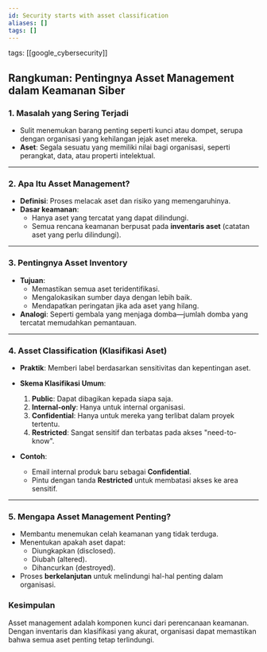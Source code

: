 ```yaml
---
id: Security starts with asset classification
aliases: []
tags: []
---
```


tags: [[google_cybersecurity]]

## **Rangkuman: Pentingnya Asset Management dalam Keamanan Siber**

### **1. Masalah yang Sering Terjadi**

- Sulit menemukan barang penting seperti kunci atau dompet, serupa dengan organisasi yang kehilangan jejak aset mereka.
- **Aset**: Segala sesuatu yang memiliki nilai bagi organisasi, seperti perangkat, data, atau properti intelektual.

---

### **2. Apa Itu Asset Management?**

- **Definisi**: Proses melacak aset dan risiko yang memengaruhinya.
- **Dasar keamanan**:
  - Hanya aset yang tercatat yang dapat dilindungi.
  - Semua rencana keamanan berpusat pada **inventaris aset** (catatan aset yang perlu dilindungi).

---

### **3. Pentingnya Asset Inventory**

- **Tujuan**:
  - Memastikan semua aset teridentifikasi.
  - Mengalokasikan sumber daya dengan lebih baik.
  - Mendapatkan peringatan jika ada aset yang hilang.
- **Analogi**: Seperti gembala yang menjaga domba—jumlah domba yang tercatat memudahkan pemantauan.

---

### **4. Asset Classification (Klasifikasi Aset)**

- **Praktik**: Memberi label berdasarkan sensitivitas dan kepentingan aset.
- **Skema Klasifikasi Umum**:

  1. **Public**: Dapat dibagikan kepada siapa saja.
  2. **Internal-only**: Hanya untuk internal organisasi.
  3. **Confidential**: Hanya untuk mereka yang terlibat dalam proyek tertentu.
  4. **Restricted**: Sangat sensitif dan terbatas pada akses "need-to-know".

- **Contoh**:
  - Email internal produk baru sebagai **Confidential**.
  - Pintu dengan tanda **Restricted** untuk membatasi akses ke area sensitif.

---

### **5. Mengapa Asset Management Penting?**

- Membantu menemukan celah keamanan yang tidak terduga.
- Menentukan apakah aset dapat:
  - Diungkapkan (disclosed).
  - Diubah (altered).
  - Dihancurkan (destroyed).
- Proses **berkelanjutan** untuk melindungi hal-hal penting dalam organisasi.

### **Kesimpulan**

Asset management adalah komponen kunci dari perencanaan keamanan. Dengan inventaris dan klasifikasi yang akurat, organisasi dapat memastikan bahwa semua aset penting tetap terlindungi.
